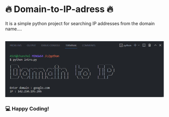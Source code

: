  # 🔥 Domain-to-IP-adress 🔥
It is a simple python project for searching IP addresses from the domain name....  
<br/>

<img src="https://github.com/chanchol-kumar/Domain-to-IP-adress/blob/main/demo.PNG" width="3000" title="interface"/> 
<br/>

### 💻 Happy Coding!
